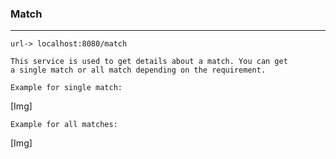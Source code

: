 ### Match

---

```url-> localhost:8080/match```

    This service is used to get details about a match. You can get
    a single match or all match depending on the requirement.

    Example for single match:
[Img]

    Example for all matches:
[Img]